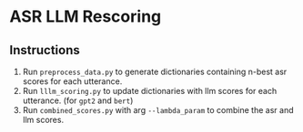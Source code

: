 # ASR LLM Rescoring

## Instructions

1. Run `preprocess_data.py` to generate dictionaries containing n-best asr scores for each utterance.
2. Run `lllm_scoring.py` to update dictionaries with llm scores for each utterance. (for `gpt2` and `bert`)
3. Run `combined_scores.py` with arg `--lambda_param` to combine the asr and llm scores. 
